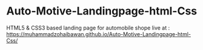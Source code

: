 # Auto-Motive-Landingpage-html-Css
HTML5 &amp; CSS3 based landing page for automobile shope
live at : https://muhammadzohaibawan.github.io/Auto-Motive-Landingpage-html-Css/
